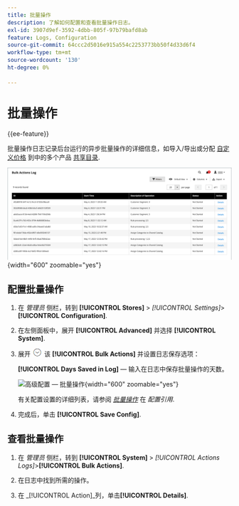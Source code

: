 ```yaml
---
title: 批量操作
description: 了解如何配置和查看批量操作日志。
exl-id: 3907d9ef-3592-4dbb-805f-97b79bafd8ab
feature: Logs, Configuration
source-git-commit: 64ccc2d5016e915a554c2253773bb50f4d33d6f4
workflow-type: tm+mt
source-wordcount: '130'
ht-degree: 0%

---
```


# 批量操作

{{ee-feature}}

批量操作日志记录后台运行的异步批量操作的详细信息，如导入/导出或分配 [自定义价格](../b2b/catalog-shared-manage.md#update-custom-pricing) 到中的多个产品 [共享目录](../b2b/catalog-shared.md).

![批量操作日志](./assets/bulk-actions-log.png){width="600" zoomable="yes"}

## 配置批量操作

1. 在 _管理员_ 侧栏，转到 **[!UICONTROL Stores]** > _[!UICONTROL Settings]_>**[!UICONTROL Configuration]**.

1. 在左侧面板中，展开 **[!UICONTROL Advanced]** 并选择 **[!UICONTROL System]**.

1. 展开 ![扩展选择器](../assets/icon-display-expand.png) 该 **[!UICONTROL Bulk Actions]** 并设置日志保存选项：

   **[!UICONTROL Days Saved in Log]**  — 输入在日志中保存批量操作的天数。

   ![高级配置 — 批量操作](../configuration-reference/advanced/assets/system-bulk-actions.png){width="600" zoomable="yes"}

   有关配置设置的详细列表，请参阅 [_批量操作_](../configuration-reference/advanced/system.md) 在 _配置引用_.

1. 完成后，单击 **[!UICONTROL Save Config]**.

## 查看批量操作

1. 在 _管理员_ 侧栏，转到 **[!UICONTROL System]** > _[!UICONTROL Actions Logs]_>**[!UICONTROL Bulk Actions]**.

1. 在日志中找到所需的操作。

1. 在 _[!UICONTROL Action]_列，单击&#x200B;**[!UICONTROL Details]**.
